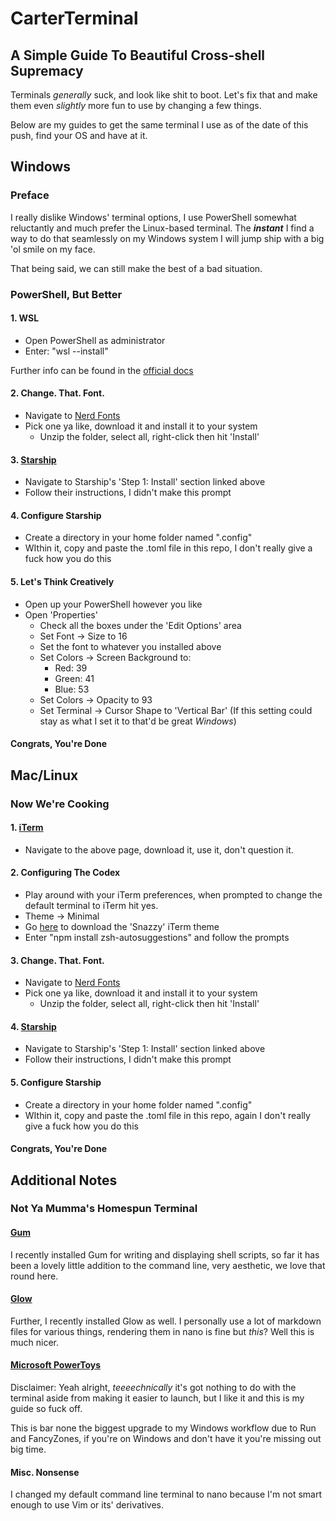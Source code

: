 # CarterTerminal
## A Simple Guide To Beautiful Cross-shell Supremacy
Terminals *generally* suck, and look like shit to boot. Let's fix that and make them even *slightly* more fun to use by changing a few things.

Below are my guides to get the same terminal I use as of the date of this push, find your OS and have at it.

## Windows
### Preface
I really dislike Windows' terminal options, I use PowerShell somewhat reluctantly and much prefer the Linux-based terminal. The **_instant_** I find a way to do that seamlessly on my Windows system I will jump ship with a big 'ol smile on my face. 

That being said, we can still make the best of a bad situation.

### PowerShell, But Better

#### 1. WSL
- Open PowerShell as administrator<br>
- Enter: "wsl --install"

Further info can be found in the [official docs](https://docs.microsoft.com/en-us/windows/wsl/install)<br>

#### 2. Change. That. Font.
- Navigate to [Nerd Fonts](https://www.nerdfonts.com/)
- Pick one ya like, download it and install it to your system
  - Unzip the folder, select all, right-click then hit 'Install'

#### 3. [Starship](https://github.com/starship/starship)
- Navigate to Starship's 'Step 1: Install' section linked above
- Follow their instructions, I didn't make this prompt

#### 4. Configure Starship
- Create a directory in your home folder named ".config"
- WIthin it, copy and paste the .toml file in this repo, I don't really give a fuck how you do this

#### 5. Let's Think Creatively
- Open up your PowerShell however you like
- Open 'Properties'
  - Check all the boxes under the 'Edit Options' area
  - Set Font -> Size to 16
  - Set the font to whatever you installed above
  - Set Colors -> Screen Background to:
    - Red: 39
    - Green: 41
    - Blue: 53
  - Set Colors -> Opacity to 93
  - Set Terminal -> Cursor Shape to 'Vertical Bar' (If this setting could stay as what I set it to that'd be great *Windows*)
  
#### Congrats, You're Done


## Mac/Linux
### Now We're Cooking

#### 1. [iTerm](https://iterm2.com/)
- Navigate to the above page, download it, use it, don't question it.

#### 2. Configuring The Codex
- Play around with your iTerm preferences, when prompted to change the default terminal to iTerm hit yes.
- Theme -> Minimal
- Go [here](https://github.com/sindresorhus/iterm2-snazzy) to download the 'Snazzy' iTerm theme
- Enter "npm install zsh-autosuggestions" and follow the prompts

#### 3. Change. That. Font.
- Navigate to [Nerd Fonts](https://www.nerdfonts.com/)
- Pick one ya like, download it and install it to your system
  - Unzip the folder, select all, right-click then hit 'Install'

#### 4. [Starship](https://github.com/starship/starship)
- Navigate to Starship's 'Step 1: Install' section linked above
- Follow their instructions, I didn't make this prompt

#### 5. Configure Starship
- Create a directory in your home folder named ".config"
- WIthin it, copy and paste the .toml file in this repo, again I don't really give a fuck how you do this

#### Congrats, You're Done

## Additional Notes
### Not Ya Mumma's Homespun Terminal

#### [Gum](https://github.com/charmbracelet/gum)
I recently installed Gum for writing and displaying shell scripts, so far it has been a lovely little addition to the command line, very aesthetic, we love that round here.

#### [Glow](https://github.com/charmbracelet/glow)
Further, I recently installed Glow as well. I personally use a lot of markdown files for various things, rendering them in nano is fine but *this*? Well this is much nicer.

#### [Microsoft PowerToys](https://docs.microsoft.com/en-us/windows/powertoys/)
Disclaimer: Yeah alright, *teeeechnically* it's got nothing to do with the terminal aside from making it easier to launch, but I like it and this is my guide so fuck off.

This is bar none the biggest upgrade to my Windows workflow due to Run and FancyZones, if you're on Windows and don't have it you're missing out big time.

#### Misc. Nonsense
I changed my default command line terminal to nano because I'm not smart enough to use Vim or its' derivatives.
